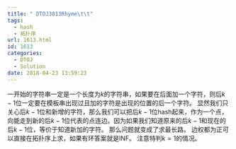```yaml
---
title: " DTOJ3013Rhyme\t\t"
tags:
  - hash
  - 拓扑序
url: 1613.html
id: 1613
categories:
  - DTOJ
  - Solution
date: 2018-04-23 13:59:23
---
```


一开始的字符串一定是一个长度为$k$的字符串，如果要在后面加一个字符，则后$k-1$位一定要在模板串出现过且加的字符是出现的位置的后一个字符。 显然我们只关心后$k-1$位和新增的字符，那么我们可以把后$k-1$位hash起来，作为一个点，向能走到新的后$k-1$位代表的点连边。因为如果我们知道原来的后$k-1$和现在的后$k-1$位，等价于知道新加的字符。 那么问题就变成了求最长路。 边权都为正可以直接在拓扑序上求，如果有环答案就是INF。 注意特判$k=1$的情况。